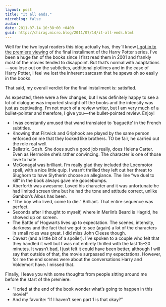 ```yaml
---
layout: post
title: "It all ends."
microblog: false
audio: 
date: 2011-07-14 10:38:00 +0400
guid: http://chirag.micro.blog/2011/07/14/it-all-ends.html
---
```

<p>Well for the two loyal readers this blog actually has, they’ll know <a href="http://blog.chirag.biz/as-the-posters-say-it-all-ends" target="_blank">I got in to the premiere viewing</a> of the final installment of the Harry Potter series. I’ve been a huge fan of the books since I first read them in 2001 and frankly most of the movies tended to disappoint. But that’s normal with adaptations — you lose out on the subtleties, additional plotlines and in the case of Harry Potter, I feel we lost the inherent sarcasm that he spews oh so easily in the books.</p>
<p>That said, my overall verdict for the final installment is: satisfied.</p>
<p>As expected, there were a few changes, but I was definitely happy to see a lot of dialogue was imported straight off the books and the intensity was just as captivating. I’m not much of a review writer, but I am very much of a bullet-pointer and therefore, I give you — the bullet-pointed review. Enjoy!</p>
<ul>
<li>I was constantly amused that wand translated to ‘baguette’ in the French subtitles.</li>
<li>Knowing that Flitwick and Griphook are played by the same person enforced on me that they looked like brothers. TO be fair, he carried out the role real well.</li>
<li>Bellatrix. Gosh. She does such a good job really, does Helena Carter. Even as Hermoine she’s rather convincing. The character is one of those love to hate</li>
<li>McGonagal was brilliant. I’m really glad they included the Locomotor spell, with a nice little quip. I wasn’t thrilled they left out her threat to Slughorn to have Slytherin choose an allegiance. The line “we duel to kill” in the book always gave me goosebumps.</li>
<li>Aberforth was awesome. Loved his character and it was unfortunate he had limited screen time but he had the tone and attitude correct, unlike Gambon’s Albus has been.</li>
<li>“The boy who lived, come to die.” Brilliant. That entire sequence was perfect.</li>
<li>Seconds after I thought to myself, where in Merlin’s Beard is Hagrid, he showed up on screen.</li>
<li>The Battle of Hogwarts lives up to expectation. The scenes, intensity, darkness and the fact that we got to see (again) a lot of the characters in small roles was great. I did miss John Cleese though.</li>
<li>Caveat (and a little bit of a spoiler). I’ve spoken to a couple who felt that they handled it well but I was not entirely thrilled with the last 15–20 minutes. It wasn’t bad, I just felt it could have been better, although I will say that outside of that, the movie surpassed my expectations. However, for me the end scenes were about the conversations Harry and Voldemort have. I missed that.</li>
</ul>
<p>Finally, I leave you with some thoughts from people sitting around me before the start of the premiere:</p>
<ul>
<li>“I cried at the end of the book wonder what’s going to happen in this movie!”</li>
<li>And my favorite: “If I haven’t seen part 1 is that okay?”</li>
</ul>
